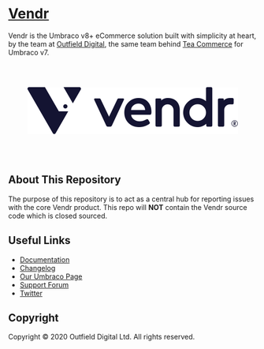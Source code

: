 # [Vendr](https://getvendr.net)

Vendr is the Umbraco v8+ eCommerce solution built with simplicity at heart, by the team at [Outfield Digital](https://outfield.digital), the same team behind [Tea Commerce](https://teacommerce.net) for Umbraco v7.

<br /><br />
<p align="center">
  <img src="assets/vendr.png" alt="Vendr">
</p>
<br /><br />

## About This Repository

The purpose of this repository is to act as a central hub for reporting issues with the core Vendr product. This repo will **NOT** contain the Vendr source code which is closed sourced.

## Useful Links

* [Documentation](https://vendr.net/docs/)
* [Changelog](https://vendr.net/docs/core/changelog/)
* [Our Umbraco Page](https://our.umbraco.com/packages/website-utilities/vendr/)
* [Support Forum](https://our.umbraco.com/packages/website-utilities/vendr/vendr-support/)
* [Twitter](https://twitter.com/heyvendr)

## Copyright

Copyright © 2020 Outfield Digital Ltd. All rights reserved.
